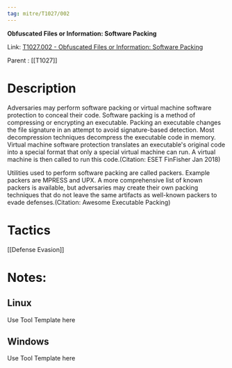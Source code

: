 ```yaml
---
tag: mitre/T1027/002
---
```


**Obfuscated Files or Information: Software Packing**

Link: [T1027.002 - Obfuscated Files or Information: Software Packing](https://attack.mitre.org/techniques/T1027/002)

Parent : [[T1027]]


# Description

Adversaries may perform software packing or virtual machine software protection to conceal their code. Software packing is a method of compressing or encrypting an executable. Packing an executable changes the file signature in an attempt to avoid signature-based detection. Most decompression techniques decompress the executable code in memory. Virtual machine software protection translates an executable's original code into a special format that only a special virtual machine can run. A virtual machine is then called to run this code.(Citation: ESET FinFisher Jan 2018) 

Utilities used to perform software packing are called packers. Example packers are MPRESS and UPX. A more comprehensive list of known packers is available, but adversaries may create their own packing techniques that do not leave the same artifacts as well-known packers to evade defenses.(Citation: Awesome Executable Packing)  

# Tactics


[[Defense Evasion]]


# Notes:

## Linux

Use Tool Template here

## Windows

Use Tool Template here